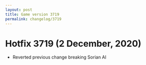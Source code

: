 ```yaml
---
layout: post
title: Game version 3719
permalink: changelog/3719
---
```


# Hotfix 3719 (2 December, 2020)

- Reverted previous change breaking Sorian AI
